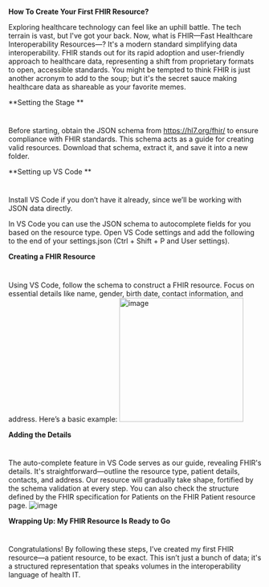**How To Create Your First FHIR Resource?**

Exploring healthcare technology can feel like an uphill battle. The tech terrain is vast, but I've got your back. Now, what is FHIR—Fast Healthcare Interoperability Resources—? It's a modern standard simplifying data interoperability. FHIR stands out for its rapid adoption and user-friendly approach to healthcare data, representing a shift from proprietary formats to open, accessible standards. You might be tempted to think FHIR is just another acronym to add to the soup; but it's the secret sauce making healthcare data as shareable as your favorite memes. 

**Setting the Stage **
#
Before starting, obtain the JSON schema from https://hl7.org/fhir/ to ensure compliance with FHIR standards. This schema acts as a guide for creating valid resources. Download that schema, extract it, and save it into a new folder.

**Setting up VS Code **
#
Install VS Code if you don’t have it already, since we’ll be working with JSON data directly.

In VS Code you can use the JSON schema to autocomplete fields for you based on the resource type. Open VS Code settings and add the following to the end of your settings.json (Ctrl + Shift + P and User settings).

**Creating a FHIR Resource**
#
Using VS Code, follow the schema to construct a FHIR resource. Focus on essential details like name, gender, birth date, contact information, and address. Here’s a basic example:
<img width="247" alt="image" src="https://github.com/user-attachments/assets/e298ad78-cb2e-494f-a399-3ad29330e2e0" />



**Adding the Details**
#
The auto-complete feature in VS Code serves as our guide, revealing FHIR's details. It's straightforward—outline the resource type, patient details, contacts, and address. Our resource will gradually take shape, fortified by the schema validation at every step. You can also check the structure defined by the FHIR specification for Patients on the FHIR Patient resource page.
![image](https://github.com/user-attachments/assets/0186e42c-286d-4193-a4ba-49dc2cdbd2b1)


**Wrapping Up: My FHIR Resource Is Ready to Go**
#
Congratulations! By following these steps, I’ve created my first FHIR resource—a patient resource, to be exact. This isn’t just a bunch of data; it's a structured representation that speaks volumes in the interoperability language of health IT. 
